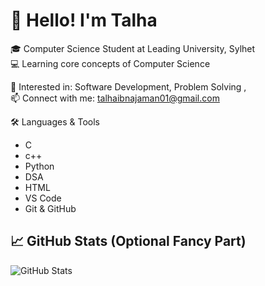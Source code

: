 # 👋 Hello! I'm Talha

🎓 Computer Science Student at Leading University, Sylhet  
💻 Learning core concepts of Computer Science 

🚀 Interested in: Software Development, Problem Solving ,  
📫 Connect with me: talhaibnajaman01@gmail.com

🛠️ Languages & Tools
- C
- c++
- Python
- DSA
- HTML 
- VS Code
- Git & GitHub 

## 📈 GitHub Stats (Optional Fancy Part)

![GitHub Stats](https://github-readme-stats.vercel.app/api?username=talha-ibna-jaman_icons=true&theme=radical)

